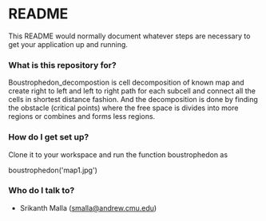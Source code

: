 # README #

This README would normally document whatever steps are necessary to get your application up and running.

### What is this repository for? ###

Boustrophedon_decompostion is cell decomposition of known map and create right to left and left to right path for each subcell and connect all the cells in shortest distance fashion. And the decomposition is done by finding the obstacle (critical points) where the free space is divides into more regions or combines and forms less regions.

### How do I get set up? ###

Clone it to your workspace and run the function boustrophedon as

boustrophedon('map1.jpg')

### Who do I talk to? ###

* Srikanth Malla (smalla@andrew.cmu.edu)
